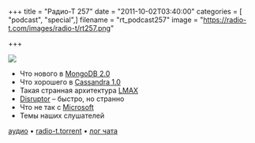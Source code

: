 +++
title = "Радио-Т 257"
date = "2011-10-02T03:40:00"
categories = [ "podcast", "special",]
filename = "rt_podcast257"
image = "https://radio-t.com/images/radio-t/rt257.png"

+++

![](https://radio-t.com/images/radio-t/rt257.png)

- Что нового в [MongoDB 2.0](http://blog.mongodb.org/post/10126837729/mongodb-2-0-released)
- Что хорошего в [Cassandra 1.0](http://www.datastax.com/dev/blog/whats-new-in-cassandra-1-0-improved-memory-and-disk-space-management)
- Такая странная архитектура [LMAX](http://martinfowler.com/articles/lmax.html)
- [Disruptor](http://code.google.com/p/disruptor/) – быстро, но странно
- Что не так с [Microsoft](http://www.misfitgeek.com/2011/09/whats-wrong-with-microsoft/)
- Темы наших слушателей

[аудио](http://archive.rucast.net/radio-t/media/rt_podcast257.mp3) • [radio-t.torrent](http://www.radio-t.com/torrents/rt_podcast257.mp3.torrent) • [лог чата](http://chat.radio-t.com/logs/radio-t-257.html)<audio src="http://archive.rucast.net/radio-t/media/rt_podcast257.mp3" preload="none"></audio>